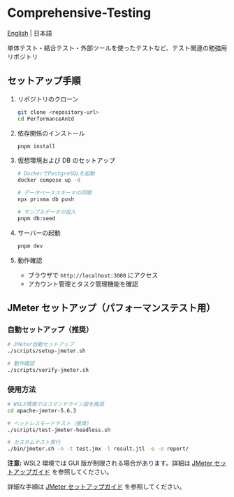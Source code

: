 # Comprehensive-Testing

[English](./docs/lang/en.md) | 日本語

単体テスト・結合テスト・外部ツールを使ったテストなど、テスト関連の勉強用リポジトリ

## セットアップ手順

1. リポジトリのクローン

   ```bash
   git clone <repository-url>
   cd PerformanceAntd
   ```

2. 依存関係のインストール

   ```bash
   pnpm install
   ```

3. 仮想環境および DB のセットアップ

   ```bash
   # DockerでPostgreSQLを起動
   docker compose up -d

   # データベーススキーマの同期
   npx prisma db push

   # サンプルデータの投入
   pnpm db:seed
   ```

4. サーバーの起動

   ```bash
   pnpm dev
   ```

5. 動作確認
   - ブラウザで `http://localhost:3000` にアクセス
   - アカウント管理とタスク管理機能を確認

## JMeter セットアップ（パフォーマンステスト用）

### 自動セットアップ（推奨）

```bash
# JMeter自動セットアップ
./scripts/setup-jmeter.sh

# 動作確認
./scripts/verify-jmeter.sh
```

### 使用方法

```bash
# WSL2環境ではコマンドライン版を推奨
cd apache-jmeter-5.6.3

# ヘッドレスモードテスト（推奨）
./scripts/test-jmeter-headless.sh

# カスタムテスト実行
./bin/jmeter.sh -n -t test.jmx -l result.jtl -e -o report/
```

**注意:** WSL2 環境では GUI 版が制限される場合があります。詳細は [JMeter セットアップガイド](./docs/jmeter/JMETER_SETUP.md) を参照してください。

詳細な手順は [JMeter セットアップガイド](./docs/jmeter/JMETER_SETUP.md) を参照してください。
